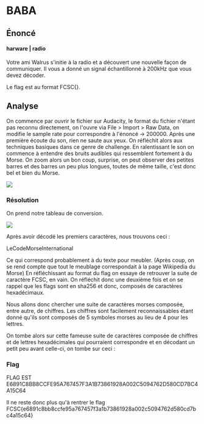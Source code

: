 # BABA

## Énoncé 

#### harware \| radio

Votre ami Walrus s'initie à la radio et a découvert une nouvelle façon de communiquer. Il vous a donné un signal échantillonné à 200kHz que vous devez décoder.

Le flag est au format FCSC{}.

## Analyse 

On commence par ouvrir le fichier sur Audacity, le format du fichier n'étant pas reconnu directement, on l'ouvre via File &gt; Import &gt; Raw Data, on modifie le sample rate pour correspondre à l'énoncé -&gt; 200000. Après une première écoute du son, rien ne saute aux yeux. On réfléchit alors aux techniques basiques dans ce genre de challenge. En ralentissant le son on commence à entendre des bruits audibles qui ressemblent fortement à du Morse. On zoom alors un bon coup, surprise, on peut observer des petites barres et des barres un peu plus longues, toutes de même taille, c'est donc bel et bien du Morse.

![](.https://github.com/AnthoLaMalice/CTF-Writeups/blob/main/FCSC2021/pictures/BABA%201.PNG)

### Résolution

On prend notre tableau de conversion. 

![](.gitbook/assets/image%20%287%29.png)

Après avoir décodé les premiers caractères, nous trouvons ceci :

LeCodeMorseInternational

Ce qui correspond probablement à du texte pour meubler. \(Après coup, on se rend compte que tout le meublage correspondait à la page Wikipedia du Morse\) En réfléchissant au format du flag on essaye de retrouver la suite de caractère FCSC, en vain. On réfléchit donc une deuxième fois et on se rappel que les flags sont en sha256 et donc, composés de caractères hexadécimaux.

Nous allons donc chercher une suite de caractères morses composée, entre autre, de chiffres. Les chiffres sont facilement reconnaissables étant donné qu'ils sont composés de 5 symboles morses au lieu de 4 pour les lettres.

On tombe alors sur cette fameuse suite de caractères composée de chiffres et de lettres hexadécimales qui pourraient correspondre et en décodant un petit peu avant celle-ci, on tombe sur ceci :

### Flag

FLAG EST E6891C8BB8CCFE95A767457F3A1B73861928A002C5094762D580CD7BC4A15C64

Il ne reste donc plus qu'à rentrer le flag FCSC{e6891c8bb8ccfe95a767457f3a1b73861928a002c5094762d580cd7bc4a15c64}

